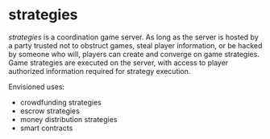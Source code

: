 # strategies

*strategies* is a coordination game server. As long as the server is hosted by a party trusted not to obstruct games, steal player information, or be hacked by someone who will, players can create and converge on game strategies. Game strategies are executed on the server, with access to player authorized information required for strategy execution.

Envisioned uses:

- crowdfunding strategies
- escrow strategies
- money distribution strategies
- smart contracts
